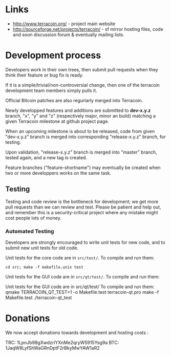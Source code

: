 # Links #

* http://www.terracoin.org/ - project main website
* http://sourceforge.net/projects/terracoin/ - sf mirror hosting files, code and soon discussion forum & eventually mailing lists.


# Development process #

Developers work in their own trees, then submit pull requests when they think
their feature or bug fix is ready.

If it is a simple/trivial/non-controversial change, then one of the
terracoin development team members simply pulls it.

Official Bitcoin patches are also regurlarly merged into Terracoin.

Newly developped features and additions are submitted to **dev-x.y.z** branch,
"x", "y" and "z" (respectively major, minor an build) matching a given Terracoin
milestone at github project page.

When an upcoming milestone is about to be released, code from given "dev-x.y.z"
branch is merged into corresponding "release-x.y.z" branch, for testing.

Upon validation, "release-x.y.z" branch is merged into "master" branch,
tested again, and a new tag is created.

Feature branches ("feature-shortname") may eventually be created when two
or more developpers works on the same task.


Testing
-------

Testing and code review is the bottleneck for development; we get more pull
requests than we can review and test. Please be patient and help out, and
remember this is a security-critical project where any mistake might cost people
lots of money.

### Automated Testing

Developers are strongly encouraged to write unit tests for new code, and to
submit new unit tests for old code.

Unit tests for the core code are in `src/test/`. To compile and run them:

    cd src; make -f makefile.unix test

Unit tests for the GUI code are in `src/qt/test/`. To compile and run them:

Unit tests for the GUI code are in src/qt/test/
To compile and run them:
  qmake TERRACOIN_QT_TEST=1 -o Makefile.test terracoin-qt.pro
  make -f Makefile.test
  ./terracoin-qt_test


# Donations #

We now accept donations towards development and hosting costs :

TRC: 1LpnJb98gXwdzriYXnMe2qryW5915Ysg9a
BTC: 1JaqW8LyfShWaGRnDptF2rBkyMwYAW1aR2

